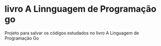 # livro A Linnguagem de Programação go
Projeto para salvar os códigos estudados no livro A Linguagem de Programação Go
